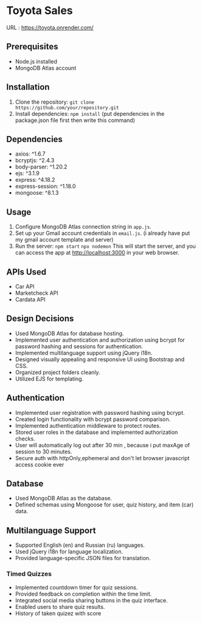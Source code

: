 # Toyota Sales
URL : https://toyota.onrender.com/
## Prerequisites

- Node.js installed
- MongoDB Atlas account

## Installation

1. Clone the repository: ```git clone https://github.com/your/repository.git```
2. Install dependencies: ```npm install``` (put dependencies in the package.json file first then write this command)
## Dependencies

- axios: ^1.6.7
- bcryptjs: ^2.4.3
- body-parser: ^1.20.2
- ejs: ^3.1.9
- express: ^4.18.2
- express-session: ^1.18.0
- mongoose: ^8.1.3

## Usage


1. Configure MongoDB Atlas connection string in `app.js`. 
2. Set up your Gmail account credentials in `email.js`. (i already have put my gmail account template and server)
3. Run the server:
`npm start`
`npx nodemon`
This will start the server, and you can access the app at [http://localhost:3000](http://localhost:3000/) in your web browser.


## APIs Used

- Car API
- Marketcheck API
- Cardata API

## Design Decisions

- Used MongoDB Atlas for database hosting.
- Implemented user authentication and authorization using bcrypt for password hashing and sessions for authentication.
- Implemented multilanguage support using jQuery i18n.
- Designed visually appealing and responsive UI using Bootstrap and CSS.
- Organized project folders cleanly.
- Utilized EJS for templating.

## Authentication

- Implemented user registration with password hashing using bcrypt.
- Created login functionality with bcrypt password comparison.
- Implemented authentication middleware to protect routes.
- Stored user roles in the database and implemented authorization checks.
- User will automatically log out after 30 min , because i put maxAge of session to 30 minutes. 
- Secure auth with httpOnly,ephemeral and don't let browser javascript access cookie ever

## Database

- Used MongoDB Atlas as the database.
- Defined schemas using Mongoose for user, quiz history, and item (car)  data.

## Multilanguage Support

- Supported English (en) and Russian (ru) languages.
- Used jQuery i18n for language localization.
- Provided language-specific JSON files for translation.

### Timed Quizzes

- Implemented countdown timer for quiz sessions.
- Provided feedback on completion within the time limit.
- Integrated social media sharing buttons in the quiz interface.
- Enabled users to share quiz results.
- History of taken quizez with score
